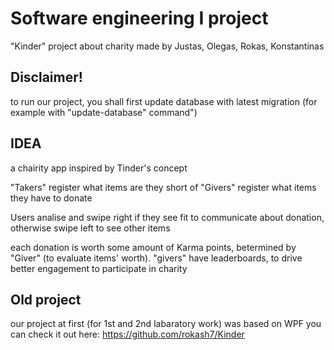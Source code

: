 # Software engineering I project
"Kinder" project about charity
made by Justas, Olegas, Rokas, Konstantinas

## Disclaimer!
to run our project, you shall first update database with latest migration (for example with "update-database" command")

## IDEA
a chairity app inspired by Tinder's concept

"Takers" register what items are they short of
"Givers" register what items they have to donate

Users analise and swipe right if they see fit to communicate about donation, otherwise swipe left to see other items

each donation is worth some amount of Karma points, betermined by "Giver" (to evaluate items' worth). 
"givers" have leaderboards, to drive better engagement to participate in charity

## Old project

our project at first (for 1st and 2nd labaratory work) was based on WPF
you can check it out here: https://github.com/rokash7/Kinder

